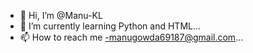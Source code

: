 - 👋 Hi, I’m @Manu-KL
- 🌱 I’m currently learning Python and HTML...
- 📫 How to reach me -manugowda69187@gmail.com...

<!---
Manu-KL/Manu-KL is a ✨ special ✨ repository because its `README.md` (this file) appears on your GitHub profile.
You can click the Preview link to take a look at your changes.
--->
